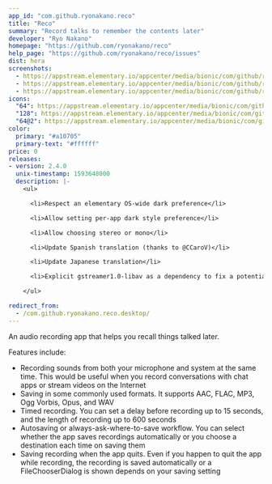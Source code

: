 ```yaml
---
app_id: "com.github.ryonakano.reco"
title: "Reco"
summary: "Record talks to remember the contents later"
developer: "Ryo Nakano"
homepage: "https://github.com/ryonakano/reco"
help_page: "https://github.com/ryonakano/reco/issues"
dist: hera
screenshots:
  - https://appstream.elementary.io/appcenter/media/bionic/com/github/ryonakano.reco/4C99502E1DE25041136BC4A40A02A204/screenshots/image-1_orig.png
  - https://appstream.elementary.io/appcenter/media/bionic/com/github/ryonakano.reco/4C99502E1DE25041136BC4A40A02A204/screenshots/image-2_orig.png
  - https://appstream.elementary.io/appcenter/media/bionic/com/github/ryonakano.reco/4C99502E1DE25041136BC4A40A02A204/screenshots/image-3_orig.png
icons:
  "64": https://appstream.elementary.io/appcenter/media/bionic/com/github/ryonakano.reco/4C99502E1DE25041136BC4A40A02A204/icons/64x64/com.github.ryonakano.reco_com.github.ryonakano.reco.png
  "128": https://appstream.elementary.io/appcenter/media/bionic/com/github/ryonakano.reco/4C99502E1DE25041136BC4A40A02A204/icons/128x128/com.github.ryonakano.reco_com.github.ryonakano.reco.png
  "64@2": https://appstream.elementary.io/appcenter/media/bionic/com/github/ryonakano.reco/4C99502E1DE25041136BC4A40A02A204/icons/64x64@2/com.github.ryonakano.reco_com.github.ryonakano.reco.png
color:
  primary: "#a10705"
  primary-text: "#ffffff"
price: 0
releases:
- version: 2.4.0
  unix-timestamp: 1593648000
  description: |-
    <ul>

      <li>Respect an elementary OS-wide dark preference</li>

      <li>Allow setting per-app dark style preference</li>

      <li>Allow choosing stereo or mono</li>

      <li>Update Spanish translation (thanks to @CCaroV)</li>

      <li>Update Japanese translation</li>

      <li>Explicit gstreamer1.0-libav as a dependency to fix a potential crash when trying to record in AAC</li>

    </ul>

redirect_from:
  - /com.github.ryonakano.reco.desktop/
---
```

<p>An audio recording app that helps you recall things talked later.</p>
<p>Features include:</p>
<ul>
  <li>Recording sounds from both your microphone and system at the same time. This would be useful when you record conversations
with chat apps or stream videos on the Internet</li>
  <li>Saving in some commonly used formats. It supports AAC, FLAC, MP3, Ogg Vorbis, Opus, and WAV</li>
  <li>Timed recording. You can set a delay before recording up to 15 seconds, and the length of recording up to 600 seconds</li>
  <li>Autosaving or always-ask-where-to-save workflow. You can select whether the app saves recordings automatically or
you choose a destination each time on saving them</li>
  <li>Saving recording when the app quits. Even if you happen to quit the app while recording, the recording is saved
automatically or a FileChooserDialog is shown depends on your saving setting</li> </ul>
